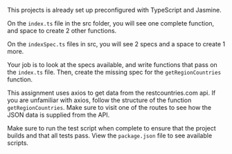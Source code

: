 This projects is already set up preconfigured with TypeScript and Jasmine. 

On the `index.ts` file in the src folder, you will see one complete function, and space to create 2 other functions. 

On the `indexSpec.ts` files in src, you will see 2 specs and a space to create 1 more. 

Your job is to look at the specs available, and write functions that pass on the `index.ts` file. Then, create the missing spec for the `getRegionCountries` function. 

This assignment uses axios to get data from the restcountries.com api. If you are unfamiliar with axios, follow the structure of the function `getRegionCountries`. Make sure to visit one of the routes to see how the JSON data is supplied from the API. 

Make sure to run the test script when complete to ensure that the project builds and that all tests pass. View the `package.json` file to see available scripts. 